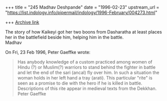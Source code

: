 +++
title = "245 Madhav Deshpande"
date = "1996-02-23"
upstream_url = "https://list.indology.info/pipermail/indology/1996-February/004273.html"

+++
[Archive link](https://list.indology.info/pipermail/indology/1996-February/004273.html)

The story of how Kaikeyi got her two boons from Dasharatha at least 
places her in the battlefield beside him, helping him in the battle.  
	Madhav

On Fri, 23 Feb 1996, Peter Gaeffke wrote:

> Has anybody knowledge of a custom practiced among women of Hindu (?) or 
> Muslim(?) warriors to stand behind the fighter in battle and let the end 
> of the sari (ancal) fly over him. In such a situation the woman holds 
> in her left hand a tray (arati). This particular "rite" is seen  as a promise to 
> die with the hero if he is killed in battle. Descriptions of this rite 
> appear in medieval texts from the Dekkhan.
> Peter Gaeffke 
> 
> 




